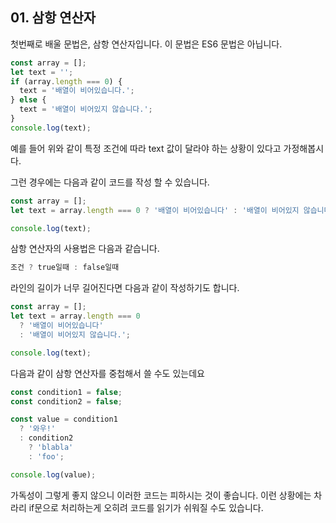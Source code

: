 ## 01. 삼항 연산자

첫번째로 배울 문법은, 삼항 연산자입니다. 이 문법은 ES6 문법은 아닙니다.

```javascript
const array = [];
let text = '';
if (array.length === 0) {
  text = '배열이 비어있습니다.';
} else {
  text = '배열이 비어있지 않습니다.';
}
console.log(text);
```

예를 들어 위와 같이 특정 조건에 따라 text 값이 달라야 하는 상황이 있다고 가정해봅시다.

그런 경우에는 다음과 같이 코드를 작성 할 수 있습니다.

```javascript
const array = [];
let text = array.length === 0 ? '배열이 비어있습니다' : '배열이 비어있지 않습니다.';

console.log(text);
```

삼항 연산자의 사용법은 다음과 같습니다.

```javascript
조건 ? true일때 : false일때
```

라인의 길이가 너무 길어진다면 다음과 같이 작성하기도 합니다.

```javascript
const array = [];
let text = array.length === 0 
  ? '배열이 비어있습니다' 
  : '배열이 비어있지 않습니다.';

console.log(text);
```

다음과 같이 삼항 연산자를 중첩해서 쓸 수도 있는데요

```javascript
const condition1 = false;
const condition2 = false;

const value = condition1 
  ? '와우!' 
  : condition2 
    ? 'blabla' 
    : 'foo';

console.log(value);
```

가독성이 그렇게 좋지 않으니 이러한 코드는 피하시는 것이 좋습니다. 이런 상황에는 차라리 if문으로 처리하는게 오히려 코드를 읽기가 쉬워질 수도 있습니다.
